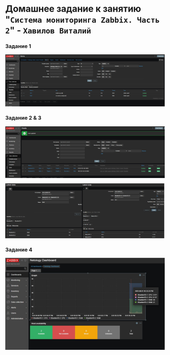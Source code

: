 # Домашнее задание к занятию "`Система мониторинга Zabbix. Часть 2`" - `Хавилов Виталий`


### Задание 1

![Задание 1](https://raw.githubusercontent.com/thereal669/netology-zabbix-homework-v2/main/pics/create_custom_items.jpg)

### Задание 2 & 3

![Задание 2](https://raw.githubusercontent.com/thereal669/netology-zabbix-homework-v2/main/pics/hosts_with_custom_template.jpg)

![Задание 3](https://raw.githubusercontent.com/thereal669/netology-zabbix-homework-v2/main/pics/RAM_and_CPU_lastcheck.jpg)

### Задание 4

![Задание 4](https://raw.githubusercontent.com/thereal669/netology-zabbix-homework-v2/main/pics/dashboard.jpg)
